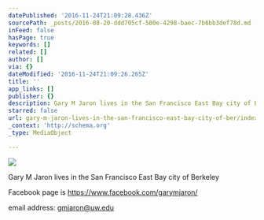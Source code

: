 ```yaml
---
datePublished: '2016-11-24T21:09:28.436Z'
sourcePath: _posts/2016-08-20-ddd705cf-500e-4298-baec-7b6bb3def78d.md
inFeed: false
hasPage: true
keywords: []
related: []
author: []
via: {}
dateModified: '2016-11-24T21:09:26.265Z'
title: ''
app_links: []
publisher: {}
description: Gary M Jaron lives in the San Francisco East Bay city of Berkeley
starred: false
url: gary-m-jaron-lives-in-the-san-francisco-east-bay-city-of-ber/index.html
_context: 'http://schema.org'
_type: MediaObject

---
```

![](https://the-grid-user-content.s3-us-west-2.amazonaws.com/6ae6e38e-17c0-438e-a622-474b45930149.jpg)

Gary M Jaron lives in the San Francisco East Bay city of Berkeley

Facebook page is https://www.facebook.com/garymjaron/

email address: gmjaron@uw.edu